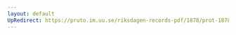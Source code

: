 ```yaml
---
layout: default
UpRedirect: https://pruto.im.uu.se/riksdagen-records-pdf/1878/prot-1878--fk--031/prot-1878--fk--031_017.pdf
---
```

